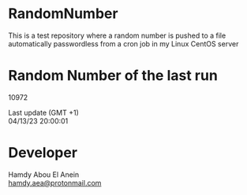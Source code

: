 # RandomNumber    
This is a test repository where a random number is pushed to a file automatically passwordless from a cron job in my Linux CentOS server    
# Random Number of the last run   
10972
      
Last update (GMT +1)    
04/13/23 20:00:01
# Developer    
Hamdy Abou El Anein   
hamdy.aea@protonmail.com
